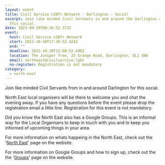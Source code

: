 ```yaml
---
layout: event
title: Civil Service LGBT+ Network - Darlington - Social
excerpt: Join like minded Civil Servants in and around the Darlington area at
  this social.
date: 2023-09-29T09:36:52.373Z
event:
  host: Civil Service LGBT+ Network
  start: 2023-10-30T17:30:52.424Z
  end: ""
  deadline: 2023-10-30T12:00:52.496Z
  location: The Juniper Tree, 25 Grange Road, Darlington, DL1 5NA
  email: northeast@civilservice.lgbt
  no-register: Registration is not mandatory
category:
  - north-east
---
```

J﻿oin like minded Civil Servants from in and around Darlington for this social. 

N﻿orth East local organisers will be there to welcome you and chat the evening away. If you have any questions before the event please drop the registration email a little line. Registration for this event is not mandatory. 

D﻿id you know the North East also has a Google Groups. This is an informal way for the Local Organisers to keep in touch with you and to keep you informed of upcoming things in your area. 

F﻿or more information on whats happeing in the North East, check out the '[North East](https://www.civilservice.lgbt/topic/north-east)' page on the website.

F﻿or more information on Google Groups and how to sign up, check out the the '[Groups](https://www.civilservice.lgbt/groups/)' page on the website.